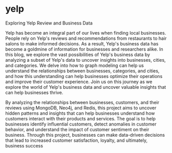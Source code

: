# yelp
Exploring Yelp Review and Business Data

Yelp has become an integral part of our lives when finding local businesses. People rely on Yelp's reviews and recommendations from restaurants to hair salons to make informed decisions. As a result, Yelp's business data has become a goldmine of information for businesses and researchers alike. In this blog, we explore the vast possibilities of Yelp's business data by analyzing a subset of Yelp's data to uncover insights into businesses, cities, and categories. We delve into how to graph modeling can help us understand the relationships between businesses, categories, and cities, and how this understanding can help businesses optimize their operations and improve their customer experience. Join us on this journey as we explore the world of Yelp's business data and uncover valuable insights that can help businesses thrive.

By analyzing the relationships between businesses, customers, and their reviews using MongoDB, Neo4j, and Redis, this project aims to uncover hidden patterns and insights that can help businesses understand how customers interact with their products and services. The goal is to help businesses identify influential customers, detect anomalies in customer behavior, and understand the impact of customer sentiment on their business. Through this project, businesses can make data-driven decisions that lead to increased customer satisfaction, loyalty, and ultimately, business success
